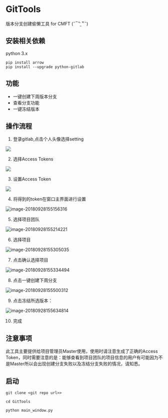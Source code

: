 # GitTools
版本分支创建偷懒工具 for CMFT
(˶‾᷄ ⁻̫ ‾᷅˵)

## 安装相关依赖
python 3.x
```
pip install arrow
pip install --upgrade python-gitlab
```
## 功能
* 一键创建下周版本分支
* 查看分支功能
* 一键冻结版本

## 操作流程
1. 登录gitlab,点击个人头像选择setting

  ![](asserts/setting-1.jpg)

2. 选择Access Tokens

  ![](asserts/accesstoken-1.jpg)

3. 设置Access Token

  ![](asserts/accesstoken-2.jpg)

4. 将得到的token在窗口主界面进行设置

![image-20180928155156316](assets/image-20180928155156316.png)

5. 选择项目团队

![image-20180928155214221](assets/image-20180928155214221.png)

6. 选择项目

![image-20180928155305035](assets/image-20180928155305035.png)

7. 点击确认选择项目

![image-20180928155334494](assets/image-20180928155334494.png)

8. 点击一键创建下周分支

![image-20180928155500312](assets/image-20180928155500312.png)


9. 点击冻结所选版本：

![image-20180928155634814](assets/image-20180928155634814.png)

10. 完成

## 注意事项
此工具主要提供给项目管理员Master使用，使用时请注意生成了正确的Access Token，同时需要注意的是：能够查看到项目团队的项目信息的用户有可能因为不是Master所以会出现创建分支失败以及冻结分支失败的情况，请知悉。

## 启动
```
git clone <git repo url>>

cd GitTools

python main_window.py
```
